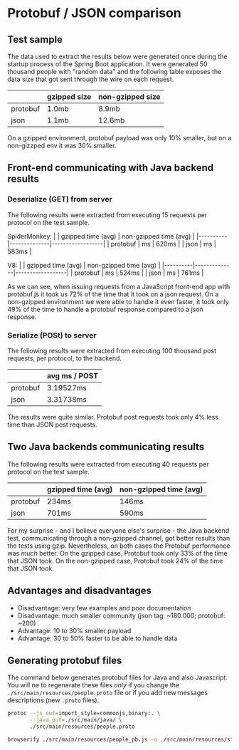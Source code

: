 # Protobuf / JSON comparison

## Test sample

The data used to extract the results below were generated once during the startup process of the Spring Boot application.
It were generated 50 thousand people with "random data" and the following table exposes the data size that got sent through
the wire on each request.

|          | gzipped size | non-gzipped size |
|----------|--------------|------------------|
| protobuf |     1.0mb    |       8.9mb      |
| json     |     1.1mb    |      12.6mb      |

On a gzipped environment, protobuf payload was only 10% smaller, but on a non-gizzped env it was 30% smaller.

## Front-end communicating with Java backend results

### Deserialize (GET) from server

The following results were extracted from executing 15 requests per protocol on the test sample.

SpiderMonkey:
|          | gzipped time (avg) | non-gzipped time (avg) |
|----------|--------------|------------------|
| protobuf |     ms    |       620ms      |
| json     |     ms    |       583ms      |

V8:
|          | gzipped time (avg) | non-gzipped time (avg) |
|----------|--------------|------------------|
| protobuf |     ms    |       524ms      |
| json     |     ms    |       761ms      |

As we can see, when issuing requests from a JavaScript front-end app with protobuf.js it took us 72% of the time that 
it took on a json request. On a non-gzipped environment we were able to handle it even faster, it took only 49% of the 
time to handle a protobuf response compared to a json response.

### Serialize (POSt) to server

The following results were extracted from executing 100 thousand post requests, per protocol, to the backend. 

|          | avg ms / POST |
|----------|---------------|
| protobuf |   3.19527ms   |
| json     |   3.31738ms   |

The results were quite similar. Protobuf post requests took only 4% less time than JSON post requests.

## Two Java backends communicating results

The following results were extracted from executing 40 requests per protocol on the test sample.

|          | gzipped time (avg) | non-gzipped time (avg) |
|----------|--------------|------------------|
| protobuf |     234ms    |       146ms      |
| json     |     701ms    |       590ms      |

For my surprise - and I believe everyone else's surprise - the Java backend test, communicating through a non-gzipped 
channel, got better results than the tests using gzip. Nevertheless, on both cases the Protobuf performance was *much*
better. On the gzipped case, Protobuf took only 33% of the time that JSON took. On the non-gzipped case, Protobuf took
24% of the time that JSON took.

## Advantages and disadvantages

- Disadvantage: very few examples and poor documentation
- Disadvantage: much smaller community (json tag: ~180.000; protobuf: ~200)
- Advantage: 10 to 30% smaller payload
- Advantage: 30 to 50% faster to be able to handle data

## Generating protobuf files

The command below generates protobuf files for Java and also Javascript. You will ne to regenerate these files *only* if
you change the `./src/main/resources/people.proto` file or if you add new messages descriptions (new `.proto` files).

```bash
protoc --js_out=import_style=commonjs,binary:. \
       --java_out=./src/main/java/ \
       ./src/main/resources/people.proto
```

```bash
browserify ./src/main/resources/people_pb.js -o ./src/main/resources/static/bundle.js
```
